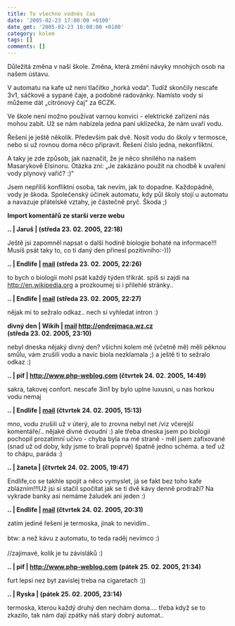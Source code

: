 ```yaml
---
title: To všechno vodnés čas
date: '2005-02-23 17:00:00 +0100'
date_gmt: '2005-02-23 16:00:00 +0100'
category: kolem
tags: []
comments: []
---
```

<p>Důležitá změna v naší škole. Změna, která změní návyky mnohých osob na našem
ústavu.</p>
<p>V automatu na kafe už není tlačítko &bdquo;horká voda&ldquo;. Tudíž skončily
nescafe 3v1, sáčkové a sypané čaje, a podobné radovánky. Namísto vody
si můžeme dát &bdquo;citrónový čaj&ldquo; za 6CZK.</p>
<p>Ve škole není možno používat varnou konvici - elektrické zařízení
nás mohou zabít. Už se nám nabízela jedna paní uklízečka,
že nám uvaří vodu.</p>
<p>Řešení je ještě několik. Především pak dvě. Nosit vodu do školy v termosce, nebo si už rovnou
doma něco připravit. Řešení číslo jedna, nekonfliktní.</p>
<p>A taky je zde způsob, jak naznačit, že je něco shnilého na našem Masarykově
Elsinoru. Otázka zní: &bdquo;Je zakázáno použít na chodbě k uvaření vody
plynový vařič? :)&ldquo; </p>
<p>Jsem nepříliš konfliktní osoba, tak nevím, jak to dopadne. Každopádně,
vody je škoda. Společenský účinek automatu, kdy půl školy stojí u automatu a
navazuje přátelské vztahy, je částečně pryč. Škoda ;)</p>
<div class="import-komentaru">
<p><strong>Import komentářů ze starší verze webu</strong></p>
<div class="comment">
<p style="font-weight:bold"><span class="compredmet">..</span> | <span class="comname">Jaruš</span> | (středa&nbsp;23.&nbsp;02.&nbsp;2005,&nbsp;22:18)</p>
<p>Ještě jsi zapomněl napsat o další hodině biologie bohaté na informace!!! Musíš psát taky to, co ti daný den přinesl pozitivního:-))) </p>
</div>
<div class="comment">
<p style="font-weight:bold"><span class="compredmet">..</span> | <span class="comname">Endlife</span> |  <a href="mailto:jan.martinek@post.cz">mail</a> (středa&nbsp;23.&nbsp;02.&nbsp;2005,&nbsp;22:26)</p>
<p>to bych o biologii mohl psát každý týden třikrát. spíš si zajdi na <a href="http://en.wikipedia.org">http://en.wikipedia.org</a> a prozkoumej si i přilehlé stránky.. </p>
</div>
<div class="comment">
<p style="font-weight:bold"><span class="compredmet">..</span> | <span class="comname">Endlife</span> |  <a href="mailto:jan.martinek@post.cz">mail</a> (středa&nbsp;23.&nbsp;02.&nbsp;2005,&nbsp;22:27)</p>
<p>nějak mi to sežralo odkaz.. nech si vyhledat intron :) </p>
</div>
<div class="comment">
<p style="font-weight:bold"><span class="compredmet">divný den</span> | <span class="comname">Wikih</span> |  <a href="mailto:ondrejmaca@centrum.cz">mail</a>  <a href="http://ondrejmaca.wz.cz">http://ondrejmaca.wz.cz</a> (středa&nbsp;23.&nbsp;02.&nbsp;2005,&nbsp;23:10)</p>
<p>nebyl dneska nějaký divný den? všichni kolem mě (včetně mě) měli pěknou smůlu, vám zrušili vodu a navíc biola nezklamala ;) a ještě ti to sežralo odkaz :) </p>
</div>
<div class="comment">
<p style="font-weight:bold"><span class="compredmet">..</span> | <span class="comname">pif</span> |  <a href="http://www.php-weblog.com">http://www.php-weblog.com</a> (čtvrtek&nbsp;24.&nbsp;02.&nbsp;2005,&nbsp;14:49)</p>
<p>sakra, takovej confort. nescafe 3in1 by bylo uplne luxusni, u nas horkou vodu nemaj </p>
</div>
<div class="comment">
<p style="font-weight:bold"><span class="compredmet">..</span> | <span class="comname">Endlife</span> |  <a href="mailto:jan.martinek@post.cz">mail</a> (čtvrtek&nbsp;24.&nbsp;02.&nbsp;2005,&nbsp;15:13)</p>
<p>mno, vodu zrušili už v úterý, ale to zrovna nebyl net /viz včerejší komentáře/.. nějaké divné dvoudní :) ale třeba dneska jsem po biologii pochopil prozatímní učivo - chyba byla na mé straně - měl jsem zafixované (snad už od doby, kdy jsme to brali poprvé) špatně jedno schéma. a teď už to chápu, paráda :) </p>
</div>
<div class="comment">
<p style="font-weight:bold"><span class="compredmet">..</span> | <span class="comname">žaneta</span> | (čtvrtek&nbsp;24.&nbsp;02.&nbsp;2005,&nbsp;19:47)</p>
<p>Endlife,co se takhle spojit a něco vymyslet, já se fakt bez toho kafe zblázním!!!Už jsi si stačil spočítat jak se ti dvě kávy denně prodraží? Na vykrade banky asi nemáme žaludek ani jeden :) </p>
</div>
<div class="comment">
<p style="font-weight:bold"><span class="compredmet">..</span> | <span class="comname">Endlife</span> |  <a href="mailto:jan.martinek@post.cz">mail</a> (čtvrtek&nbsp;24.&nbsp;02.&nbsp;2005,&nbsp;20:31)</p>
<p>zatím jediné řešení je termoska, jinak to nevidím..  <br>  <br> btw: a než kávu z automatu, to teda raděj nevímco :) <br>  <br> //zajímavé, kolik je tu závisláků :) </p>
</div>
<div class="comment">
<p style="font-weight:bold"><span class="compredmet">..</span> | <span class="comname">pif</span> |  <a href="http://www.php-weblog.com">http://www.php-weblog.com</a> (pátek&nbsp;25.&nbsp;02.&nbsp;2005,&nbsp;21:34)</p>
<p>furt lepsi nez byt zavislej treba na cigaretach :)) </p>
</div>
<div class="comment">
<p style="font-weight:bold"><span class="compredmet">..</span> | <span class="comname">Ryska</span> | (pátek&nbsp;25.&nbsp;02.&nbsp;2005,&nbsp;23:14)</p>
<p>termoska, kterou každý druhý den nechám doma.... třeba když se to zkazilo, tak nám dají zpátky náš starý dobrý automat.. </p>
</div>
</div>
